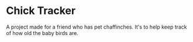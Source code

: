 # Chick Tracker
A project made for a friend who has pet chaffinches. It's to help keep track of how old the baby birds are.
